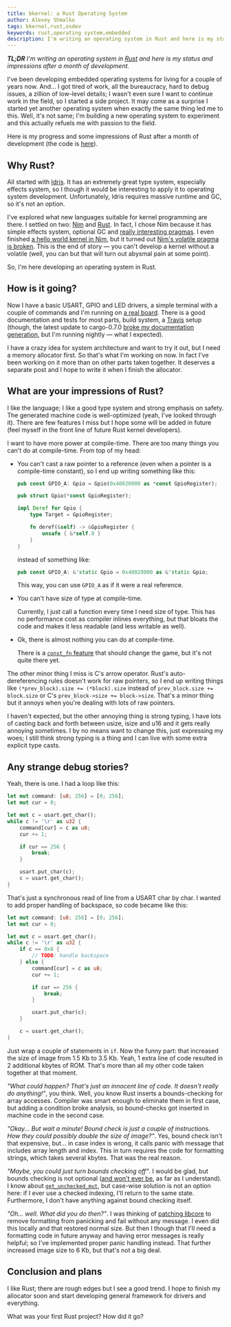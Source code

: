```yaml
---
title: bkernel: a Rust Operating System
author: Alexey Shmalko
tags: bkernel,rust,osdev
keywords: rust,operating system,embedded
description: I'm writing an operating system in Rust and here is my status and impressions after a month of development.
---
```


***TL;DR** I'm writing an operating system in [Rust](https://www.rust-lang.org/) and here is my status and impressions after a month of development.*

I've been developing embedded operating systems for living for a couple of years now. And... I got tired of work, all the bureaucracy, hard to debug issues, a zillion of low-level details; I wasn't even sure I want to continue work in the field, so I started a side project. It may come as a surprise I started yet another operating system when exactly the same thing led me to this. Well, it's not same; I'm building a new operating system to experiment and this actually refuels me with passion to the field.

Here is my progress and some impressions of Rust after a month of development (the code is [here](https://github.com/rasendubi/bkernel)).

<!--more-->

## Why Rust?

All started with [Idris](http://www.idris-lang.org/). It has an extremely great type system, especially effects system, so I though it would be interesting to apply it to operating system development. Unfortunately, Idris requires massive runtime and GC, so it's not an option.

I've explored what new languages suitable for kernel programming are there. I settled on two: [Nim](http://nim-lang.org/) and [Rust](https://www.rust-lang.org/). In fact, I chose Nim because it has simple effects system, optional GC and [really interesting pragmas](http://nim-lang.org/docs/manual.html#pragmas). I even finished [a hello world kernel in Nim](https://github.com/rasendubi/bkernel/commit/bb8079a5990f0762c0d16b1726a5a1d25b05de0a), but it turned out [Nim's volatile pragma is broken](https://github.com/nim-lang/Nim/issues/3382). This is the end of story &mdash; you can't develop a kernel without a volatile (well, you can but that will turn out abysmal pain at some point).

So, I'm here developing an operating system in Rust.

## How is it going?

Now I have a basic USART, GPIO and LED drivers, a simple terminal with a couple of commands and I'm running on [a real board](http://www.st.com/web/catalog/tools/FM116/SC959/SS1532/PF252419?sc=internet/evalboard/product/252419.jsp). There is a good documentation and tests for most parts, build system, a [Travis](https://travis-ci.org/) setup (though, the latest update to cargo-0.7.0 [broke my documentation generation](https://github.com/rust-lang/cargo/issues/2175), but I'm running nightly &mdash; what I expected).

I have a crazy idea for system architecture and want to try it out, but I need a memory allocator first. So that's what I'm working on now. In fact I've been working on it more than on other parts taken together. It deserves a separate post and I hope to write it when I finish the allocator.

## What are your impressions of Rust?

I like the language; I like a good type system and strong emphasis on safety. The generated machine code is well-optimized (yeah, I've looked through it). There are few features I miss but I hope some will be added in future (feel myself in the front line of future Rust kernel developers).

I want to have more power at compile-time. There are too many things you can't do at compile-time. From top of my head:

- You can't cast a raw pointer to a reference (even when a pointer is a compile-time constant), so I end up writing something like this:

    ```rust
    pub const GPIO_A: Gpio = Gpio(0x40020000 as *const GpioRegister);
    
    pub struct Gpio(*const GpioRegister);
    
    impl Deref for Gpio {
        type Target = GpioRegister;
    
        fn deref(&self) -> &GpioRegister {
            unsafe { &*self.0 }
        }
    }
    ```
    
    instead of something like:
    
    ```rust
    pub const GPIO_A: &'static Gpio = 0x40020000 as &'static Gpio;
    ```

    This way, you can use `GPIO_A` as if it were a real reference.

- You can't have size of type at compile-time.

    Currently, I just call a function every time I need size of type. This has no performance cost as compiler inlines everything, but that bloats the code and makes it less readable (and less writable as well).

- Ok, there is almost nothing you can do at compile-time.

    There is a [`const_fn` feature](https://github.com/rust-lang/rfcs/blob/master/text/0911-const-fn.md) that should change the game, but it's not quite there yet.

The other minor thing I miss is C's arrow operator. Rust's auto-dereferencing rules doesn't work for raw pointers, so I end up writing things like `(*prev_block).size += (*block).size` instead of `prev_block.size += block.size` or C's `prev_block->size += block->size`. That's a minor thing but it annoys when you're dealing with lots of raw pointers.

I haven't expected, but the other annoying thing is strong typing, I have lots of casting back and forth between usize, isize and u16 and it gets really annoying sometimes. I by no means want to change this, just expressing my woes; I still think strong typing is a thing and I can live with some extra explicit type casts.

## Any strange debug stories?

Yeah, there is one. I had a loop like this:

```rust
let mut command: [u8; 256] = [0; 256];
let mut cur = 0;

let mut c = usart.get_char();
while c != '\r' as u32 {
    command[cur] = c as u8;
    cur += 1;

    if cur == 256 {
        break;
    }

    usart.put_char(c);
    c = usart.get_char();
}
```

That's just a synchronous read of line from a USART char by char. I wanted to add proper handling of backspace, so code became like this:

```rust
let mut command: [u8; 256] = [0; 256];
let mut cur = 0;

let mut c = usart.get_char();
while c != '\r' as u32 {
    if c == 0x8 {
        // TODO: handle backspace
    } else {
        command[cur] = c as u8;
        cur += 1;

        if cur == 256 {
            break;
        }

        usart.put_char(c);
    }

    c = usart.get_char();
}
```

Just wrap a couple of statements in `if`. Now the funny part: that increased the size of image from 1.5 Kb to 3.5 Kb. Yeah, 1 extra line of code resulted in 2 additional kbytes of ROM. That's more than all my other code taken together at that moment.

*"What could happen? That's just an innocent line of code. It doesn't really do anything!"*, you think. Well, you know Rust inserts a bounds-checking for array accesses. Compiler was smart enough to eliminate them in first case, but adding a condition broke analysis, so bound-checks got inserted in machine code in the second case.

*"Okay... But wait a minute! Bound check is just a couple of instructions. How they could possibly double the size of image?"*. Yes, bound check isn't that expensive, but... in case index is wrong, it calls panic with message that includes array length and index. This in turn requires the code for formatting strings, which takes several kbytes. That was the real reason.

*"Maybe, you could just turn bounds checking off"*. I would be glad, but bounds checking is not optional ([and won't ever be](http://thread.gmane.org/gmane.comp.lang.rust.devel/9133/), as far as I understand). I know about [`get_unchecked_mut`](https://doc.rust-lang.org/std/primitive.slice.html#method.get_unchecked_mut), but case-wise solution is not an option here: if I ever use a checked indexing, I'll return to the same state. Furthermore, I don't have anything against bound checking itself.

*"Oh... well. What did you do then?"*. I was thinking of [patching libcore](https://internals.rust-lang.org/t/disabling-panic-handling/1834/7) to remove formatting from panicking and fail without any message. I even did this locally and that restored normal size. But then I though that I'll need a formatting code in future anyway and having error messages is really helpful; so I've implemented proper panic handling instead. That further increased image size to 6 Kb, but that's not a big deal.

## Conclusion and plans

I like Rust; there are rough edges but I see a good trend. I hope to finish my allocator soon and start developing general framework for drivers and everything.

What was your first Rust project? How did it go?
